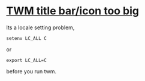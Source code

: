 # [TWM title bar/icon too big](http://forums.debian.net/viewtopic.php?f=6&t=63412)

Its a locale setting problem,
```
setenv LC_ALL C
```

or
```
export LC_ALL=C
```

before you run twm.
